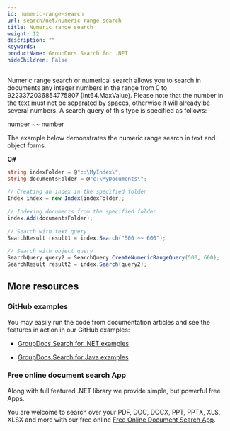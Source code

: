 ```yaml
---
id: numeric-range-search
url: search/net/numeric-range-search
title: Numeric range search
weight: 12
description: ""
keywords: 
productName: GroupDocs.Search for .NET
hideChildren: False
---
```

Numeric range search or numerical search allows you to search in documents any integer numbers in the range from 0 to 9223372036854775807 (Int64.MaxValue). Please note that the number in the text must not be separated by spaces, otherwise it will already be several numbers. A search query of this type is specified as follows:

number ~~ number

The example below demonstrates the numeric range search in text and object forms.

**C#**

```csharp
string indexFolder = @"c:\MyIndex\";
string documentsFolder = @"c:\MyDocuments\";
 
// Creating an index in the specified folder
Index index = new Index(indexFolder);
 
// Indexing documents from the specified folder
index.Add(documentsFolder);
 
// Search with text query
SearchResult result1 = index.Search("500 ~~ 600");
 
// Search with object query
SearchQuery query2 = SearchQuery.CreateNumericRangeQuery(500, 600);
SearchResult result2 = index.Search(query2);
```

## More resources

### GitHub examples

You may easily run the code from documentation articles and see the features in action in our GitHub examples:

*   [GroupDocs.Search for .NET examples](https://github.com/groupdocs-search/GroupDocs.Search-for-.NET)
    
*   [GroupDocs.Search for Java examples](https://github.com/groupdocs-search/GroupDocs.Search-for-Java)
    

### Free online document search App

Along with full featured .NET library we provide simple, but powerful free Apps.

You are welcome to search over your PDF, DOC, DOCX, PPT, PPTX, XLS, XLSX and more with our free online [Free Online Document Search App](https://products.groupdocs.app/search).
